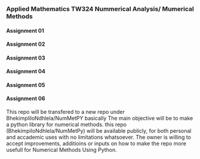 ### Applied Mathematics TW324 Nummerical Analysis/ Mumerical Methods

#### Assignment 01

#### Assignment 02

#### Assignment 03

#### Assignment 04

#### Assignment 05

#### Assignment 06

This repo will be transfered to a new repo under BhekimpliloNdhlela/NumMetPY basically The main objective will be to make a python library for numerical methods. this repo (BhekimpiloNdhlela/NumMetPy) will be available publicly, for both personal and accademic uses with no limitations whatsoever. The owner is willing to accept improvements, additioins or inputs on how to make the repo more usefull for Numerical Methods Using Python.
